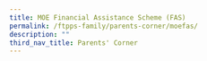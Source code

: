 ```yaml
---
title: MOE Financial Assistance Scheme (FAS)
permalink: /ftpps-family/parents-corner/moefas/
description: ""
third_nav_title: Parents' Corner
---
```

